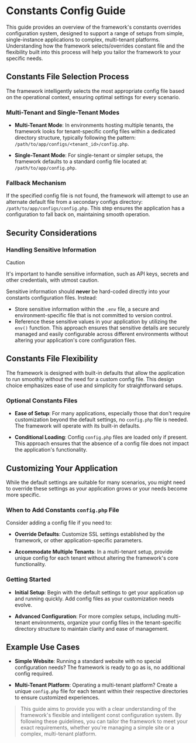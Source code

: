 # Constants Config Guide

This guide provides an overview of the framework's constants overrides configuration system, designed to support a range of setups from simple, single-instance applications to complex, multi-tenant platforms. Understanding how the framework selects/overrides constant file and the flexibility built into this process will help you tailor the framework to your specific needs.

## Constants File Selection Process

The framework intelligently selects the most appropriate config file based on the operational context, ensuring optimal settings for every scenario.

### Multi-Tenant and Single-Tenant Modes

- **Multi-Tenant Mode**: In environments hosting multiple tenants, the framework looks for tenant-specific config files within a dedicated directory structure, typically following the pattern: `/path/to/app/configs/<tenant_id>/config.php`.

- **Single-Tenant Mode**: For single-tenant or simpler setups, the framework defaults to a standard config file located at: `/path/to/app/config.php`.

### Fallback Mechanism

If the specified config file is not found, the framework will attempt to use an alternate default file from a secondary configs directory: `/path/to/app/configs/config.php`. This step ensures the application has a configuration to fall back on, maintaining smooth operation.

## Security Considerations

### Handling Sensitive Information

> [!CAUTION]
It's important to handle sensitive information, such as API keys, secrets and other credentials, with utmost caution.

Sensitive information should **never** be hard-coded directly into your constants configuration files. Instead:

- Store sensitive information within the `.env` file, a secure and environment-specific file that is not committed to version control.
- Reference these sensitive values in your application by utilizing the `env()` function. This approach ensures that sensitive details are securely managed and easily configurable across different environments without altering your application's core configuration files.


## Constants File Flexibility

The framework is designed with built-in defaults that allow the application to run smoothly without the need for a custom config file. This design choice emphasizes ease of use and simplicity for straightforward setups.

### Optional Constants Files

- **Ease of Setup**: For many applications, especially those that don't require customization beyond the default settings, no `config.php` file is needed. The framework will operate with its built-in defaults.

- **Conditional Loading**: Config `config.php` files are loaded only if present. This approach ensures that the absence of a config file does not impact the application's functionality.

## Customizing Your Application

While the default settings are suitable for many scenarios, you might need to override these settings as your application grows or your needs become more specific.

### When to Add Constants `config.php` File

Consider adding a config file if you need to:

- **Override Defaults**: Customize SSL settings established by the framework, or other application-specific parameters.

- **Accommodate Multiple Tenants**: In a multi-tenant setup, provide unique config for each tenant without altering the framework's core functionality.

### Getting Started

- **Initial Setup**: Begin with the default settings to get your application up and running quickly. Add config files as your customization needs evolve.

- **Advanced Configuration**: For more complex setups, including multi-tenant environments, organize your config files in the tenant-specific directory structure to maintain clarity and ease of management.

## Example Use Cases

- **Simple Website**: Running a standard website with no special configuration needs? The framework is ready to go as is, no additional config required.

- **Multi-Tenant Platform**: Operating a multi-tenant platform? Create a unique `config.php` file for each tenant within their respective directories to ensure customized experiences.

> This guide aims to provide you with a clear understanding of the framework's flexible and intelligent const configuration system. By following these guidelines, you can tailor the framework to meet your exact requirements, whether you're managing a simple site or a complex, multi-tenant platform.
